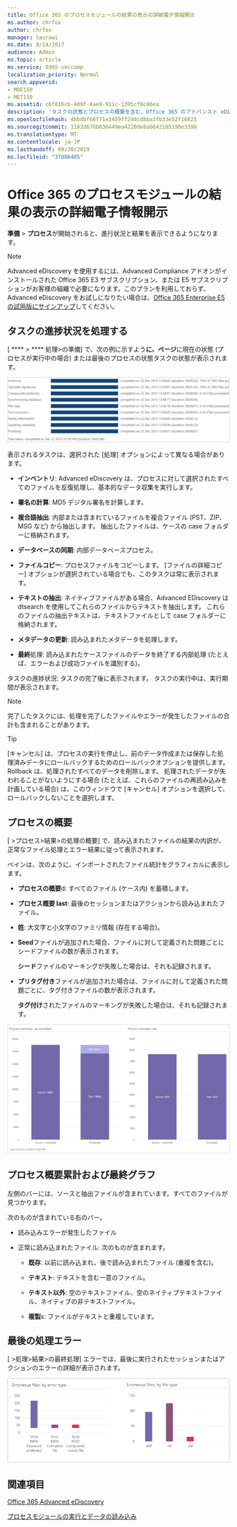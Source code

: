 ```yaml
---
title: Office 365 のプロセスモジュールの結果の表示の詳細電子情報開示
ms.author: chrfox
author: chrfox
manager: laurawi
ms.date: 9/14/2017
audience: Admin
ms.topic: article
ms.service: O365-seccomp
localization_priority: Normal
search.appverid:
- MOE150
- MET150
ms.assetid: c6f016cb-409f-4ae9-911c-1395cf0c86ea
description: 'タスクの状態とプロセスの概要を含む、Office 365 のアドバンスト eDiscovery でのプロセスモジュールの実行結果を確認する方法について説明します。  '
ms.openlocfilehash: 4bbdbf68f71e3459ff2ddcd8ba3fb33e52f16825
ms.sourcegitcommit: 1162d676b036449ea4220de8a6642165190e3398
ms.translationtype: MT
ms.contentlocale: ja-JP
ms.lasthandoff: 09/20/2019
ms.locfileid: "37086485"
---
```

# <a name="view-process-module-results-in-office-365-advanced-ediscovery"></a>Office 365 のプロセスモジュールの結果の表示の詳細電子情報開示

**準備** \> **プロセス**が開始されると、進行状況と結果を表示できるようになります。 
  
> [!NOTE]
> Advanced eDiscovery を使用するには、Advanced Compliance アドオンがインストールされた Office 365 E3 サブスクリプション、または E5 サブスクリプションがお客様の組織で必要になります。このプランを利用しておらず、Advanced eDiscovery をお試しになりたい場合は、[Office 365 Enterprise E5 の試用版にサインアップ](https://go.microsoft.com/fwlink/p/?LinkID=698279)してください。 
  
## <a name="process-task-status"></a>タスクの進捗状況を処理する

[ **** \> **** 処理\>の準備] で、次の例に示すよう**に、ページ**に現在の状態 (プロセスが実行中の場合) または最後のプロセスの状態タスクの状態が表示されます。
  
![プロセス モジュールのタスクの進捗状況](media/9430f9e7-a4dd-47c7-ac2e-2c6a60fc948b.png)
  
表示されるタスクは、選択された [処理] オプションによって異なる場合があります。 
  
- **インベントリ**: Advanced eDiscovery は、プロセスに対して選択されたすべてのファイルを反復処理し、基本的なデータ収集を実行します。
    
- **署名の計算**: MD5 デジタル署名を計算します。
    
- **複合語抽出**: 内部または含まれているファイルを複合ファイル (PST、ZIP、MSG など) から抽出します。 抽出したファイルは、ケースの case フォルダーに格納されます。
    
- **データベースの同期**: 内部データベースプロセス。
    
- **ファイルコピー**: プロセスファイルをコピーします。 [ファイルの詳細コピー] オプションが選択されている場合でも、このタスクは常に表示されます。
    
- **テキストの抽出**: ネイティブファイルがある場合、Advanced EDiscovery は dtsearch を使用してこれらのファイルからテキストを抽出します。 これらのファイルの抽出テキストは、テキストファイルとして case フォルダーに格納されます。
    
- **メタデータの更新**: 読み込まれたメタデータを処理します。 
    
- **最終**処理: 読み込まれたケースファイルのデータを終了する内部処理 (たとえば、エラーおよび成功ファイルを識別する)。 
    
タスクの進捗状況: タスクの完了後に表示されます。 タスクの実行中は、実行期間が表示されます。
  
> [!NOTE]
> 完了したタスクには、処理を完了したファイルやエラーが発生したファイルの合計も含まれることがあります。 
  
> [!TIP]
> [キャンセル] は、プロセスの実行を停止し、前のデータ作成または保存した処理済みデータにロールバックするためのロールバックオプションを提供します。 Rollback は、処理されたすべてのデータを削除します。 処理されたデータが失われることがないようにする場合 (たとえば、これらのファイルの再読み込みを計画している場合) は、このウィンドウで [キャンセル] オプションを選択して、ロールバックしないことを選択します。 
  
## <a name="process-summary"></a>プロセスの概要

[ \>プロセス\>結果\>の処理の概要] で、読み込まれたファイルの結果の内訳が、正常なファイル処理とエラー結果に従って表示されます。
  
ペインは、次のように、インポートされたファイル統計をグラフィカルに表示します。
  
- **プロセスの概要**d: すべてのファイル (ケース内) を蓄積します。
    
- **プロセス概要 last**: 最後のセッションまたはアクションから読み込まれたファイル。 
    
- **姓**: 大文字と小文字のファミリ情報 (存在する場合)。
    
- **Seed**ファイルが追加された場合、ファイルに対して定義された問題ごとにシードファイルの数が表示されます。 
    
    **シード**ファイルのマーキングが失敗した場合は、それも記録されます。 
    
- **プリタグ付き**ファイルが追加された場合は、ファイルに対して定義された問題ごとに、タグ付きファイルの数が表示されます。 
    
    **タグ付け**されたファイルのマーキングが失敗した場合は、それも記録されます。 
    
![プロセス モジュールの概要](media/2086a691-9e3d-4117-beb2-a5c3a9a4cc94.png)
  
## <a name="process-summary-accumulated-and-last-charts"></a>プロセス概要累計および最終グラフ

左側のバーには、ソースと抽出ファイルが含まれています。すべてのファイルが見つかります。 
  
次のものが含まれている右のバー。
  
- 読み込みエラーが発生したファイル
    
- 正常に読み込まれたファイル: 次のものが含まれます。 
    
  - **既存**: 以前に読み込まれ、後で読み込まれたファイル (重複を含む)。
    
  - **テキスト**: テキストを含む一意のファイル。
    
  - **テキスト以外**: 空のテキストファイル、空のネイティブテキストファイル、ネイティブの非テキストファイル。 
    
  - **複製**s: ファイルがテキストと重複しています。
    
## <a name="last-process-errors"></a>最後の処理エラー

[ \>処理\>結果\>の最終処理] エラーでは、最後に実行されたセッションまたはアクションのエラーの詳細が表示されます。
  
![プロセス モジュールのエラー](media/4771d0f4-4217-445a-9ba4-8b6541c5ad09.png)
  
## <a name="see-also"></a>関連項目

[Office 365 Advanced eDiscovery](office-365-advanced-ediscovery.md)
  
[プロセスモジュールの実行とデータの読み込み](run-the-process-module-and-load-data-in-advanced-ediscovery.md)

